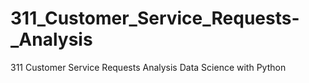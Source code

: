 # 311_Customer_Service_Requests-_Analysis
311 Customer Service Requests Analysis  Data Science with Python
